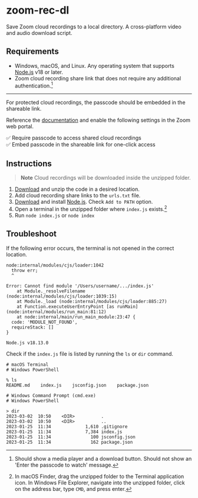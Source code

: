 # zoom-rec-dl

Save Zoom cloud recordings to a local directory. A cross-platform video and audio download script.

## Requirements

- Windows, macOS, and Linux. Any operating system that supports [Node.js](https://nodejs.org/) v18 or later.
- Zoom cloud recording share link that does not require any additional authentication.[^1]

[^1]: Should show a media player and a download button. Should not show an 'Enter the passcode to watch' message.

---

For protected cloud recordings, the passcode should be embedded in the shareable link.

Reference the [documentation](https://support.zoom.us/hc/en-us/articles/11692220055821) and enable the following settings in the Zoom web portal.

✅ Require passcode to access shared cloud recordings\
✅ Embed passcode in the shareable link for one-click access

## Instructions

> **Note**
> Cloud recordings will be downloaded inside the unzipped folder.

1. [Download](https://github.com/hyunbinseo/zoom-rec-dl/archive/refs/heads/main.zip) and unzip the code in a desired location.
2. Add cloud recording share links to the `urls.txt` file.
3. [Download](https://nodejs.org/en/download/) and install [Node.js](https://nodejs.org/). Check `Add to PATH` option.
4. Open a terminal in the unzipped folder where `index.js` exists.[^2]
5. Run `node index.js` or `node index`

[^2]: In macOS Finder, drag the unzipped folder to the Terminal application icon. In Windows File Explorer, navigate into the unzipped folder, click on the address bar, type `CMD`, and press enter.

## Troubleshoot

If the following error occurs, the terminal is not opened in the correct location.

```
node:internal/modules/cjs/loader:1042
  throw err;
  ^

Error: Cannot find module '/Users/username/.../index.js'
    at Module._resolveFilename (node:internal/modules/cjs/loader:1039:15)
    at Module._load (node:internal/modules/cjs/loader:885:27)
    at Function.executeUserEntryPoint [as runMain] (node:internal/modules/run_main:81:12)
    at node:internal/main/run_main_module:23:47 {
  code: 'MODULE_NOT_FOUND',
  requireStack: []
}

Node.js v18.13.0
```

Check if the `index.js` file is listed by running the `ls` or `dir` command.

```
# macOS Terminal
# Windows PowerShell

% ls
README.md    index.js    jsconfig.json    package.json
```

```
# Windows Command Prompt (cmd.exe)
# Windows PowerShell

> dir
2023-03-02  10:50    <DIR>          .
2023-03-02  10:50    <DIR>          ..
2023-01-25  11:34             1,610 .gitignore
2023-01-25  11:34             7,384 index.js
2023-01-25  11:34               100 jsconfig.json
2023-01-25  11:34               162 package.json
```
